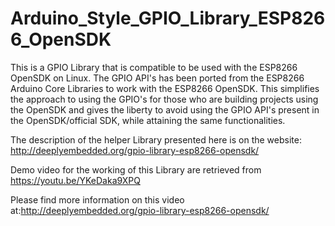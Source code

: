 # Arduino_Style_GPIO_Library_ESP8266_OpenSDK

This is a GPIO Library that is compatible to be used with the ESP8266 OpenSDK on Linux. The GPIO API's has been ported from the ESP8266 Arduino Core Libraries to work with the ESP8266 OpenSDK. This simplifies the approach to using the GPIO's for those who are building projects using the OpenSDK and gives the liberty to avoid using the GPIO API's present in the OpenSDK/official SDK, while attaining the same functionalities.

The description of the helper Library presented here is on the website: http://deeplyembedded.org/gpio-library-esp8266-opensdk/

Demo video for the working of this Library are retrieved from https://youtu.be/YKeDaka9XPQ

Please find more information on this video at:http://deeplyembedded.org/gpio-library-esp8266-opensdk/

